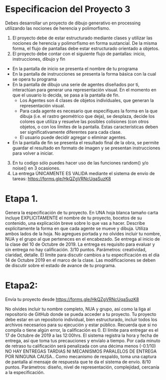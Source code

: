 # Especificacion del Proyecto 3
Debes desarrollar un proyecto de dibujo generativo en processing utilizando las nociones de herencia y polimorfismo.

1. El proyecto debe de estar estructurado mediante clases y utilizar las nociones de herencia y polimorfismo en forma sustancial. De la misma forma, el flujo de pantallas debe estar estructurado orientado a objetos.
2. El proyecto debe contar con el siguiente flujo de pantallas: inicio, instrucciones, dibujo y fin
- En la pantalla de inicio se presenta el nombre de tu programa
- En la pantalla de instrucciones se presenta la forma básica con la cual se opera tu programa
- En la pantalla de dibujo una serie de agentes diseñados por ti, interactúan para generar una representación visual. En el momento en que el usuario lo decida, se pasa a la pantalla de fin.
  - Los Agentes son 4 clases de objetos individuales, que generan la representación visual.
  - Para cada agente es necesario que especifiques la forma en la que dibuja (i.e. el rastro geométrico que deja), se desplaza, decide los colores que utiliza y resuelve las posibles colisiones (con otros objetos, o con los límites de la pantalla. Estas características deben ser significativamente diferentes para cada clase.
  - El usuario puede decidir agregar o eliminar agentes. 
- En la pantalla de fin se presenta el resultado final de la obra, se permite guardar el resultado en formato de imagen y se presentan instrucciones para volver a iniciar.
3. En tu codigo sólo puedes hacer uso de las funciones random() y/o noise() en 3 ocasiones.
4. La entrega ÚNICAMENTE ES VALIDA mediante el sistema de envío de tareas: https://forms.gle/HkQZgVRNcUqaSuzK8

# Etapa 1.
Genera la especificación de tu proyecto. En UNA hoja blanca tamaño carta incluye EXPLICITAMENTE el nombre de tu proyecto,  bocetos de su contenido, una explicación breve sobre lo que vas a hacer. Describe explícitamente la forma en que cada agente se mueve y dibuja. Utiliza ambos lados de la hoja. No agregues portada y no olvides incluir tu nombre, NUA y el grupo al que perteneces en el encabezado. Se entrega al inicio de la clase del 10 de Octubre de 2019. La entrega es requisito para evaluar y sin entrega no hay calificación.  3/10 puntos. Parámetros: creatividad, claridad, detalle. 
 El límite para discutir cambios a tu especificación es el día 14 de Octubre 2019 en el marco de la clase. Las modificaciones se deben de discutir sobre el estado de avance de tu programa. 

# Etapa2: 
Envía tu proyecto desde  https://forms.gle/HkQZgVRNcUqaSuzK8

No olvides incluir tu nombre completo, NUA y grupo, así como la liga al repositorio de GitHub donde se pueda acceder a tu proyecto. Tu proyecto debe estar en un repositorio individual, bien estructurado, incluir todos los archivos necesarios para su ejecución y estar público. Recuerda que si no compila o tiene algún error, la calificación es 0. 
El límite para entregar es el 17 de Octubre de 2019 a las 12:00hrs.  El sistema registra la hora y fecha de entrega, así que toma tus precauciones y envíalo a tiempo. Por cada minuto de retraso tu calificación será penalizada con una décima menos (-0.1/10) NO HAY ENTREGAS TARDIAS NI MECANISMOS PARALELOS DE ENTREGA POR NINGUNA CAUSA.. Como mecanismo de respaldo, toma una captura de pantalla al mensaje de respuesta que te da el sistema de envío. 
8/10 puntos. Parámetros: diseño, nivel de representación, complejidad, cercanía a la especificación.
